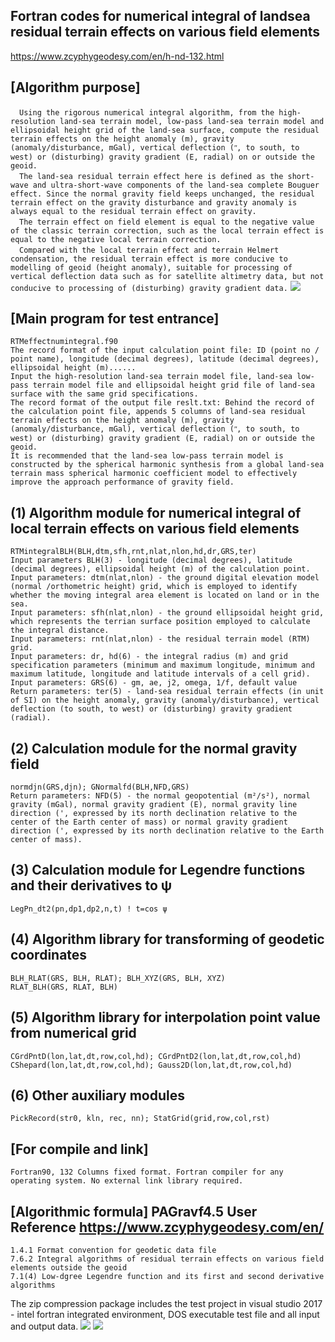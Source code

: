 ## Fortran codes for numerical integral of landsea residual terrain effects on various field elements
https://www.zcyphygeodesy.com/en/h-nd-132.html
## [Algorithm purpose]
&emsp;```Using the rigorous numerical integral algorithm, from the high-resolution land-sea terrain model, low-pass land-sea terrain model and ellipsoidal height grid of the land-sea surface, compute the residual terrain effects on the height anomaly (m), gravity (anomaly/disturbance, mGal), vertical deflection (ʺ, to south, to west) or (disturbing) gravity gradient (E, radial) on or outside the geoid.```  
&emsp;```The land-sea residual terrain effect here is defined as the short-wave and ultra-short-wave components of the land-sea complete Bouguer effect.
Since the normal gravity field keeps unchanged, the residual terrain effect on the gravity disturbance and gravity anomaly is always equal to the residual terrain effect on gravity.```  
&emsp;```The terrain effect on field element is equal to the negative value of the classic terrain correction, such as the local terrain effect is equal to the negative local terrain correction.```  
&emsp;```Compared with the local terrain effect and terrain Helmert condensation, the residual terrain effect is more conducive to modelling of geoid (height anomaly), suitable for processing of vertical deflection data such as for satellite altimetry data, but not conducive to processing of (disturbing) gravity gradient data.```
![](https://24192633.s21i.faiusr.com/2/ABUIABACGAAg7uzltwYoqp6GmAEwpQ047gg.jpg)
## [Main program for test entrance]
    RTMeffectnumintegral.f90
    The record format of the input calculation point file: ID (point no / point name), longitude (decimal degrees), latitude (decimal degrees), ellipsoidal height (m)......
    Input the high-resolution land-sea terrain model file, land-sea low-pass terrain model file and ellipsoidal height grid file of land-sea surface with the same grid specifications.
    The record format of the output file reslt.txt: Behind the record of the calculation point file, appends 5 columns of land-sea residual terrain effects on the height anomaly (m), gravity (anomaly/disturbance, mGal), vertical deflection (ʺ, to south, to west) or (disturbing) gravity gradient (E, radial) on or outside the geoid.
    It is recommended that the land-sea low-pass terrain model is constructed by the spherical harmonic synthesis from a global land-sea terrain mass spherical harmonic coefficient model to effectively improve the approach performance of gravity field.
## (1) Algorithm module for numerical integral of local terrain effects on various field elements
    RTMintegralBLH(BLH,dtm,sfh,rnt,nlat,nlon,hd,dr,GRS,ter)
    Input parameters BLH(3) - longitude (decimal degrees), latitude (decimal degrees), ellipsoidal height (m) of the calculation point.
    Input parameters: dtm(nlat,nlon) - the ground digital elevation model (normal /orthometric height) grid, which is employed to identify whether the moving integral area element is located on land or in the sea.
    Input parameters: sfh(nlat,nlon) - the ground ellipsoidal height grid, which represents the terrian surface position employed to calculate the integral distance.
    Input parameters: rnt(nlat,nlon) - the residual terrain model (RTM) grid.
    Input parameters: dr, hd(6) - the integral radius (m) and grid specification parameters (minimum and maximum longitude, minimum and maximum latitude, longitude and latitude intervals of a cell grid).
    Input parameters: GRS(6) - gm, ae, j2, omega, 1/f, default value
    Return parameters: ter(5) - land-sea residual terrain effects (in unit of SI) on the height anomaly, gravity (anomaly/disturbance), vertical deflection (to south, to west) or (disturbing) gravity gradient (radial).
## (2) Calculation module for the normal gravity field
    normdjn(GRS,djn); GNormalfd(BLH,NFD,GRS)
    Return parameters: NFD(5) - the normal geopotential (m²/s²), normal gravity (mGal), normal gravity gradient (E), normal gravity line direction (', expressed by its north declination relative to the center of the Earth center of mass) or normal gravity gradient direction (', expressed by its north declination relative to the Earth center of mass).
## (3) Calculation module for Legendre functions and their derivatives to ψ
    LegPn_dt2(pn,dp1,dp2,n,t) ! t=cos ψ
## (4) Algorithm library for transforming of geodetic coordinates
    BLH_RLAT(GRS, BLH, RLAT); BLH_XYZ(GRS, BLH, XYZ)
    RLAT_BLH(GRS, RLAT, BLH)
## (5) Algorithm library for interpolation point value from numerical grid
    CGrdPntD(lon,lat,dt,row,col,hd); CGrdPntD2(lon,lat,dt,row,col,hd)
    CShepard(lon,lat,dt,row,col,hd); Gauss2D(lon,lat,dt,row,col,hd)
## (6) Other auxiliary modules
    PickRecord(str0, kln, rec, nn); StatGrid(grid,row,col,rst)
## [For compile and link]
    Fortran90, 132 Columns fixed format. Fortran compiler for any operating system. No external link library required.
## [Algorithmic formula] PAGravf4.5 User Reference https://www.zcyphygeodesy.com/en/
    1.4.1 Format convention for geodetic data file
    7.6.2 Integral algorithms of residual terrain effects on various field elements outside the geoid
    7.1(4) Low-dgree Legendre function and its first and second derivative algorithms
The zip compression package includes the test project in visual studio 2017 - intel fortran integrated environment, DOS executable test file and all input and output data.
![](https://24192633.s21i.faiusr.com/2/ABUIABACGAAg7uzltwYouuCkIzClDTjuCA.jpg)
![](https://24192633.s21i.faiusr.com/2/ABUIABACGAAg7uzltwYoqNizwAIwpQ047gg.jpg)
